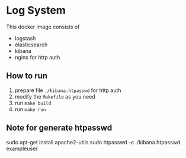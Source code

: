 # Log System

This docker image consists of

- logstash
- elasticsearch
- kibana
- nginx for http auth

## How to run

1. prepare file `./kibana.htpasswd` for http auth
2. modify the `Makefile` as you need
3. run `make build`
4. run `make run`

## Note for generate htpasswd

   sudo apt-get install apache2-utils
   sudo htpasswd -c ./kibana.htpasswd exampleuser
